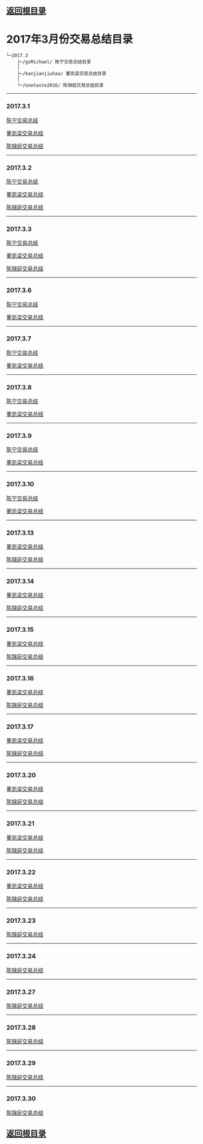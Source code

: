 ## [返回根目录](https://github.com/Xunlong2/operation)

# 2017年3月份交易总结目录

    └─2017.3
        ├─/gzMichael/ 陈宁交易总结目录
        │ 
        ├─/kanjianjiuhao/ 董凯梁交易总结目录
        │ 
        └─/onetaste2016/ 陈锦庭交易总结目录


------

### 2017.3.1

[陈宁交易总结](./gzMichael/gzMichael-20170301.md)

[董凯梁交易总结](./kanjianjiuhao/20170301/20170301.md)

[陈锦庭交易总结](./onetaste2016/2017.03.01/陈锦庭2017.03.01.md)

------ 

### 2017.3.2

[陈宁交易总结](./gzMichael/gzMichael-20170302.md)

[董凯梁交易总结](./kanjianjiuhao/20170302/20170302.md)

[陈锦庭交易总结](./onetaste2016/2017.03.02/陈锦庭2017.03.02.md)

------

### 2017.3.3

[陈宁交易总结](./gzMichael/gzMichael-20170303.md)

[董凯梁交易总结](./kanjianjiuhao/20170303/20170303.md)

[陈锦庭交易总结](./onetaste2016/2017.03.03/陈锦庭2017.03.03.md)

------

### 2017.3.6

[陈宁交易总结](./gzMichael/gzMichael-20170306.md)

[董凯梁交易总结](./kanjianjiuhao/20170306/20170306.md)

------

### 2017.3.7

[陈宁交易总结](./gzMichael/gzMichael-20170307.md)

[董凯梁交易总结](./kanjianjiuhao/20170307/20170307.md)

------

### 2017.3.8

[陈宁交易总结](./gzMichael/gzMichael-20170308.md)

[董凯梁交易总结](./kanjianjiuhao/20170308/20170308.md)

------

### 2017.3.9

[陈宁交易总结](./gzMichael/gzMichael-20170309.md)

[董凯梁交易总结](./kanjianjiuhao/20170309/20170309.md)

------

### 2017.3.10

[陈宁交易总结](./gzMichael/gzMichael-20170310.md)

[董凯梁交易总结](./kanjianjiuhao/20170310/20170310.md)

------

### 2017.3.13

[董凯梁交易总结](./kanjianjiuhao/20170313/20170313.md)

[陈锦庭交易总结](./onetaste2016/2017.03.13/陈锦庭2017.03.13.md)

------

### 2017.3.14

[董凯梁交易总结](./kanjianjiuhao/20170313/20170314.md)

[陈锦庭交易总结](./onetaste2016/2017.03.14/陈锦庭2017.03.14.md)

------

### 2017.3.15

[董凯梁交易总结](./kanjianjiuhao/20170315/20170315.md)

[陈锦庭交易总结](./onetaste2016/2017.03.15/陈锦庭2017.03.15.md)

------

### 2017.3.16

[董凯梁交易总结](./kanjianjiuhao/20170316/20170316.md)

[陈锦庭交易总结](./onetaste2016/2017.03.16/陈锦庭2017.03.16.md)

------

### 2017.3.17

[董凯梁交易总结](./kanjianjiuhao/20170317/20170317.md)

[陈锦庭交易总结](./onetaste2016/2017.03.17/陈锦庭2017.03.17.md)

------

### 2017.3.20

[董凯梁交易总结](./kanjianjiuhao/20170320/20170320.md)

[陈锦庭交易总结](./onetaste2016/2017.03.20/陈锦庭2017.03.20.md)

------

### 2017.3.21

[董凯梁交易总结](./kanjianjiuhao/20170321/20170321.md)

[陈锦庭交易总结](./onetaste2016/2017.03.21/陈锦庭2017.03.21.md)

------

### 2017.3.22

[董凯梁交易总结](./kanjianjiuhao/20170320/20170320.md)

[陈锦庭交易总结](./onetaste2016/2017.03.22/陈锦庭2017.03.22.md)

------

### 2017.3.23

[陈锦庭交易总结](./onetaste2016/2017.03.23/陈锦庭2017.03.23.md)

------

### 2017.3.24

[陈锦庭交易总结](./onetaste2016/2017.03.24/陈锦庭2017.03.24.md)

------

### 2017.3.27

[陈锦庭交易总结](./onetaste2016/2017.03.27/陈锦庭2017.03.27.md)

------

### 2017.3.28

[陈锦庭交易总结](./onetaste2016/2017.03.28/陈锦庭2017.03.28.md)

------

### 2017.3.29

[陈锦庭交易总结](./onetaste2016/2017.03.29/陈锦庭2017.03.29.md)

------

### 2017.3.30

[陈锦庭交易总结](./onetaste2016/2017.03.30/陈锦庭2017.03.30.md)


## [返回根目录](https://github.com/Xunlong2/operation)